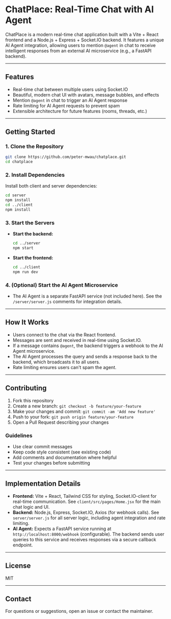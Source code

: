 # ChatPlace: Real-Time Chat with AI Agent

ChatPlace is a modern real-time chat application built with a Vite + React frontend and a Node.js + Express + Socket.IO backend. It features a unique AI Agent integration, allowing users to mention `@agent` in chat to receive intelligent responses from an external AI microservice (e.g., a FastAPI backend).

---

## Features

- Real-time chat between multiple users using Socket.IO
- Beautiful, modern chat UI with avatars, message bubbles, and effects
- Mention `@agent` in chat to trigger an AI Agent response
- Rate limiting for AI Agent requests to prevent spam
- Extensible architecture for future features (rooms, threads, etc.)

---

## Getting Started

### 1. Clone the Repository

```bash
git clone https://github.com/peter-mwau/chatplace.git
cd chatplace
```

### 2. Install Dependencies

Install both client and server dependencies:

```bash
cd server
npm install
cd ../client
npm install
```

### 3. Start the Servers

- **Start the backend:**
  ```bash
  cd ../server
  npm start
  ```
- **Start the frontend:**
  ```bash
  cd ../client
  npm run dev
  ```

### 4. (Optional) Start the AI Agent Microservice

- The AI Agent is a separate FastAPI service (not included here). See the `/server/server.js` comments for integration details.

---

## How It Works

- Users connect to the chat via the React frontend.
- Messages are sent and received in real-time using Socket.IO.
- If a message contains `@agent`, the backend triggers a webhook to the AI Agent microservice.
- The AI Agent processes the query and sends a response back to the backend, which broadcasts it to all users.
- Rate limiting ensures users can't spam the agent.

---

## Contributing

1. Fork this repository
2. Create a new branch: `git checkout -b feature/your-feature`
3. Make your changes and commit: `git commit -am 'Add new feature'`
4. Push to your fork: `git push origin feature/your-feature`
5. Open a Pull Request describing your changes

### Guidelines

- Use clear commit messages
- Keep code style consistent (see existing code)
- Add comments and documentation where helpful
- Test your changes before submitting

---

## Implementation Details

- **Frontend:** Vite + React, Tailwind CSS for styling, Socket.IO-client for real-time communication. See `client/src/pages/Home.jsx` for the main chat logic and UI.
- **Backend:** Node.js, Express, Socket.IO, Axios (for webhook calls). See `server/server.js` for all server logic, including agent integration and rate limiting.
- **AI Agent:** Expects a FastAPI service running at `http://localhost:8000/webhook` (configurable). The backend sends user queries to this service and receives responses via a secure callback endpoint.

---

## License

MIT

---

## Contact

For questions or suggestions, open an issue or contact the maintainer.
